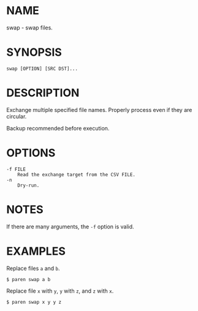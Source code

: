 # NAME
swap - swap files.

# SYNOPSIS

    swap [OPTION] [SRC DST]...

# DESCRIPTION
Exchange multiple specified file names. Properly process even if they are circular.

Backup recommended before execution.

# OPTIONS

    -f FILE
        Read the exchange target from the CSV FILE.
    -n
        Dry-run.

# NOTES
If there are many arguments, the `-f` option is valid.

# EXAMPLES
Replace files `a` and `b`.

    $ paren swap a b

Replace file `x` with `y`, `y` with `z`, and `z` with `x`.

    $ paren swap x y y z
